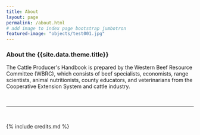 ```yaml
---
title: About
layout: page
permalink: /about.html
# add image to index page bootstrap jumbotron
featured-image: "objects/test001.jpg"
---
```

<h3>About the {{site.data.theme.title}}</h3>
<p>The Cattle Producer's Handbook is prepared by the Western Beef Resource Committee (WBRC), which consists of beef specialists, economists, range scientists, animal nutritionists, county educators, and veterinarians from the Cooperative Extension System and cattle industry.</p>
<br>
<hr>
<br>

{% include credits.md %}
